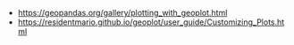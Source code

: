 * https://geopandas.org/gallery/plotting_with_geoplot.html
* https://residentmario.github.io/geoplot/user_guide/Customizing_Plots.html
